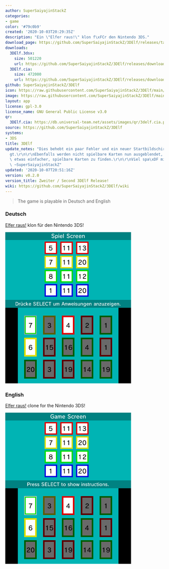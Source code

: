 ```yaml
---
author: SuperSaiyajinStackZ
categories:
- game
color: '#79c0b9'
created: '2020-10-03T20:29:35Z'
description: "Ein \"Elfer raus!\" klon f\xFCr den Nintendo 3DS."
download_page: https://github.com/SuperSaiyajinStackZ/3DElf/releases/tag/v0.2.0
downloads:
  3DElf.3dsx:
    size: 501220
    url: https://github.com/SuperSaiyajinStackZ/3DElf/releases/download/v0.2.0/3DElf.3dsx
  3DElf.cia:
    size: 472000
    url: https://github.com/SuperSaiyajinStackZ/3DElf/releases/download/v0.2.0/3DElf.cia
github: SuperSaiyajinStackZ/3DElf
icon: https://raw.githubusercontent.com/SuperSaiyajinStackZ/3DElf/main/3ds/app/icon.png
image: https://raw.githubusercontent.com/SuperSaiyajinStackZ/3DElf/main/3ds/app/banner.png
layout: app
license: gpl-3.0
license_name: GNU General Public License v3.0
qr:
  3DElf.cia: https://db.universal-team.net/assets/images/qr/3delf.cia.png
source: https://github.com/SuperSaiyajinStackZ/3DElf
systems:
- 3DS
title: 3DElf
update_notes: "Dies behebt ein paar Fehler und ein neuer Startbildschirm wurde hinzugef\xFC\
  gt.\r\n\r\nEbenfalls werden nicht spielbare Karten nun ausgeblendet, somit ist es\
  \ etwas einfacher, spielbare Karten zu finden.\r\n\r\nViel spa\xDF mit dieser Version!\
  \ ~SuperSaiyajinStackZ"
updated: '2020-10-07T20:51:16Z'
version: v0.2.0
version_title: Zweiter / Second 3DElf Release!
wiki: https://github.com/SuperSaiyajinStackZ/3DElf/wiki
---
```

> The game is playable in Deutsch and English

### Deutsch

[Elfer raus!](https://de.wikipedia.org/wiki/Elfer_raus!) klon für den Nintendo 3DS!

![Spiel Screen](https://github.com/SuperSaiyajinStackZ/3DElf/raw/main/screenshots/game_screen_de.png)

### English

[Elfer raus!](https://en.wikipedia.org/wiki/Domino_(card_game)#Elfer_Raus!) clone for the Nintendo 3DS!

![The game screen](https://github.com/SuperSaiyajinStackZ/3DElf/raw/main/screenshots/game_screen_en.png)